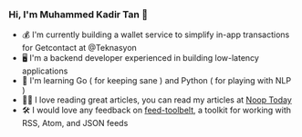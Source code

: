 ### Hi, I'm Muhammed Kadir Tan 👋

- 💰 I'm currently building a wallet service to simplify in-app transactions for Getcontact at @Teknasyon
- 🖥 I'm a backend developer experienced in building low-latency applications
- 🦉 I'm learning Go ( for keeping sane ) and Python ( for playing with NLP )
- ✍🏻 I love reading great articles, you can read my articles at [Noop Today](https://nooptoday.com)
- 🛠 I would love any feedback on [feed-toolbelt](https://github.com/mkadirtan/feed-toolbelt), a toolkit for working with RSS, Atom, and JSON feeds
